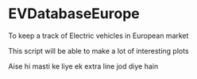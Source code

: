 # EVDatabaseEurope
To keep a track of Electric vehicles in European market

This script will be able to make a lot of interesting plots

Aise hi masti ke liye ek extra line jod diye hain
